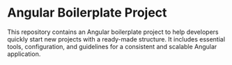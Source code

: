 # Angular Boilerplate Project

This repository contains an Angular boilerplate project to help developers quickly start new projects with a ready-made structure. It includes essential tools, configuration, and guidelines for a consistent and scalable Angular application.


